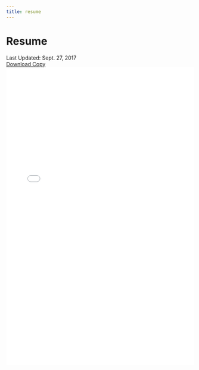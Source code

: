 ```yaml
---
title: resume
---
```

<h1>Resume</h1>
<div class="info"> Last Updated: Sept. 27, 2017</div>
<div class="info"><a href="./doc/resume.pdf" download>Download Copy</a></div>
<div id="resume">
<embed src="./doc/resume.pdf" width="100%" height="800px"/>
</div>